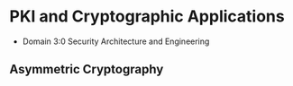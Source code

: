 #  PKI and Cryptographic Applications

- Domain 3:0 Security Architecture and Engineering
## Asymmetric Cryptography
